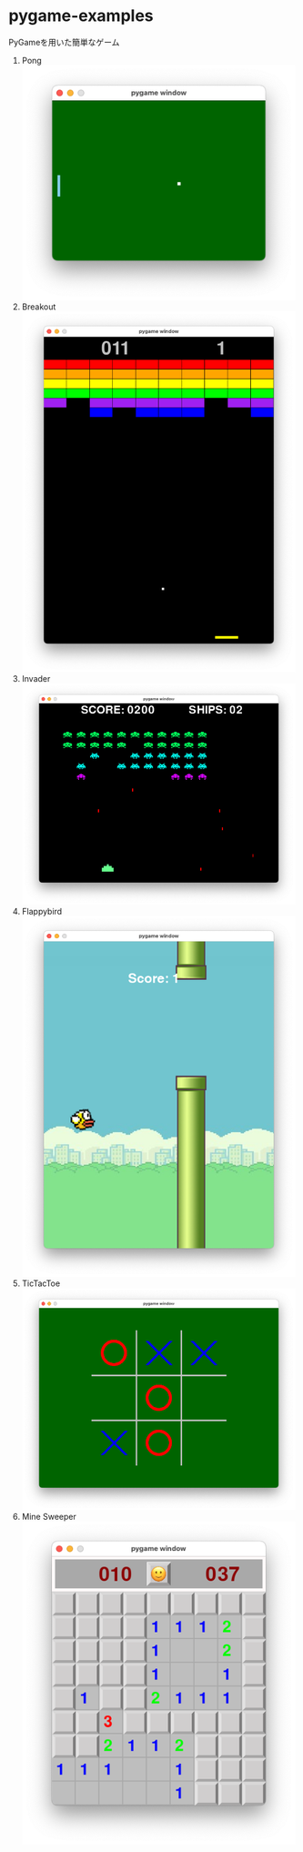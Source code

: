 # pygame-examples
PyGameを用いた簡単なゲーム


1. Pong
![screenshot](screenshot/pong.png)
1. Breakout
![screenshot](screenshot/breakout.png)
1. Invader
![screenshot](screenshot/invader.png)
1. Flappybird
![screenshot](screenshot/flappybird.png)
1. TicTacToe
![screenshot](screenshot/tictactoe.png)
1. Mine Sweeper
![screenshot](screenshot/minesweeper.png)